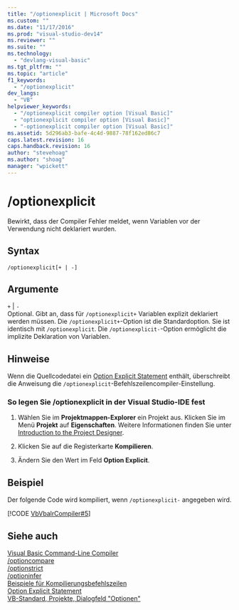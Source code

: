 ```yaml
---
title: "/optionexplicit | Microsoft Docs"
ms.custom: ""
ms.date: "11/17/2016"
ms.prod: "visual-studio-dev14"
ms.reviewer: ""
ms.suite: ""
ms.technology: 
  - "devlang-visual-basic"
ms.tgt_pltfrm: ""
ms.topic: "article"
f1_keywords: 
  - "/optionexplicit"
dev_langs: 
  - "VB"
helpviewer_keywords: 
  - "/optionexplicit compiler option [Visual Basic]"
  - "optionexplicit compiler option [Visual Basic]"
  - "-optionexplicit compiler option [Visual Basic]"
ms.assetid: 5d296ab3-bafe-4c4d-9887-78f162ed86c7
caps.latest.revision: 16
caps.handback.revision: 16
author: "stevehoag"
ms.author: "shoag"
manager: "wpickett"
---
```

# /optionexplicit
Bewirkt, dass der Compiler Fehler meldet, wenn Variablen vor der Verwendung nicht deklariert wurden.  
  
## Syntax  
  
```  
/optionexplicit[+ | -]  
```  
  
## Argumente  
 `+` &#124; `-`  
 Optional.  Gibt an, dass für `/optionexplicit+` Variablen explizit deklariert werden müssen.  Die `/optionexplicit+`\-Option ist die Standardoption. Sie ist identisch mit `/optionexplicit`.  Die `/optionexplicit-`\-Option ermöglicht die implizite Deklaration von Variablen.  
  
## Hinweise  
 Wenn die Quellcodedatei ein [Option Explicit Statement](../../../visual-basic/language-reference/statements/option-explicit-statement.md) enthält, überschreibt die Anweisung die `/optionexplicit`\-Befehlszeilencompiler\-Einstellung.  
  
### So legen Sie \/optionexplicit in der Visual Studio\-IDE fest  
  
1.  Wählen Sie im **Projektmappen\-Explorer** ein Projekt aus.  Klicken Sie im Menü **Projekt** auf **Eigenschaften**.  Weitere Informationen finden Sie unter [Introduction to the Project Designer](http://msdn.microsoft.com/de-de/898dd854-c98d-430c-ba1b-a913ce3c73d7).  
  
2.  Klicken Sie auf die Registerkarte **Kompilieren**.  
  
3.  Ändern Sie den Wert im Feld **Option Explicit**.  
  
## Beispiel  
 Der folgende Code wird kompiliert, wenn `/optionexplicit-` angegeben wird.  
  
 [!CODE [VbVbalrCompiler#5](../CodeSnippet/VS_Snippets_VBCSharp/VbVbalrCompiler#5)]  
  
## Siehe auch  
 [Visual Basic Command\-Line Compiler](../../../visual-basic/reference/command-line-compiler/index.md)   
 [\/optioncompare](../../../visual-basic/reference/command-line-compiler/optioncompare.md)   
 [\/optionstrict](../../../visual-basic/reference/command-line-compiler/optionstrict.md)   
 [\/optioninfer](../../../visual-basic/reference/command-line-compiler/optioninfer.md)   
 [Beispiele für Kompilierungsbefehlszeilen](../../../visual-basic/reference/command-line-compiler/sample-compilation-command-lines.md)   
 [Option Explicit Statement](../../../visual-basic/language-reference/statements/option-explicit-statement.md)   
 [VB\-Standard, Projekte, Dialogfeld "Optionen"](/visual-studio/ide/reference/visual-basic-defaults-projects-options-dialog-box)
